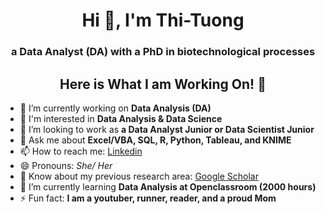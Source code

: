 <h1 align="center">Hi 👋, I'm Thi-Tuong</h1>
<h3 align="center">a Data Analyst (DA) with a PhD in biotechnological processes</h3>

<h2 align="center">Here is What I am Working On! 👋</h2>

- 🔭 I’m currently working on **Data Analysis (DA)**
- 📝 I'm interested in **Data Analysis & Data Science**
- 👯 I’m looking to work as **a Data Analyst Junior or Data Scientist Junior**
- 💬 Ask me about **Excel/VBA, SQL, R, Python, Tableau, and KNIME**
- 📫 How to reach me: [Linkedin](https://www.linkedin.com/in/thi-tuong-le/)
- 😄 Pronouns: *She/ Her*
- 📄 Know about my previous research area: [Google Scholar](https://scholar.google.fr/citations?user=i3I1IxwAAAAJ&hl=fr&oi=sra)
- 🌱 I’m currently learning **Data Analysis at Openclassroom (2000 hours)**
- ⚡ Fun fact: **I am a youtuber, runner, reader, and a proud Mom**
